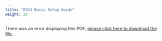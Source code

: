 ```yaml
---
title: "ES24 Basic Setup Guide"
weight: 20
---
```


<object data="https://www.truenas.com/docs/files/ES24BSGv1.11.pdf" type="application/pdf" width="95%" height="1000">
  There was an error displaying this PDF, <a href="https://www.truenas.com/docs/files/ES24BSGv1.11.pdf">please click here to download the file.</a>
</object>
